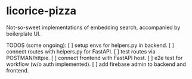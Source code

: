 # licorice-pizza
Not-so-sweet implementations of embedding search, accompanied by boilerplate UI.

TODOS (some ongoing):
[ ] setup envs for helpers.py in backend. 
[ ] connect routes with helpers.py for FastAPI. 
[ ] test routes via POSTMAN/httpie. 
[ ] connect frontend with FastAPI host. 
[ ] e2e test for workflow (w/o auth implemented). 
[ ] add firebase admin to backend and frontend. 
